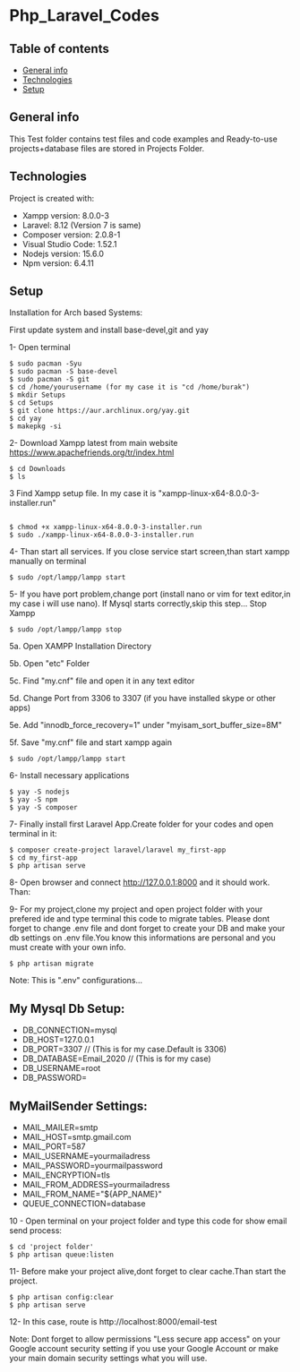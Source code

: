 # Php_Laravel_Codes
## Table of contents
* [General info](#general-info)
* [Technologies](#technologies)
* [Setup](#setup)

## General info
This Test folder contains test files and code examples and Ready-to-use projects+database files are stored in Projects Folder.

## Technologies
Project is created with:
* Xampp version: 8.0.0-3
* Laravel: 8.12 (Version 7 is same)
* Composer version: 2.0.8-1
* Visual Studio Code: 1.52.1
* Nodejs version: 15.6.0
* Npm version: 6.4.11


	
## Setup
Installation for Arch based Systems:

First update system and install base-devel,git and yay

1- Open terminal
```
$ sudo pacman -Syu
$ sudo pacman -S base-devel
$ sudo pacman -S git
$ cd /home/yourusername (for my case it is "cd /home/burak")
$ mkdir Setups
$ cd Setups
$ git clone https://aur.archlinux.org/yay.git
$ cd yay
$ makepkg -si
```

2- Download Xampp latest from main website https://www.apachefriends.org/tr/index.html

```
$ cd Downloads
$ ls
```

3 Find Xampp setup file. In my case it is "xampp-linux-x64-8.0.0-3-installer.run"
```

$ chmod +x xampp-linux-x64-8.0.0-3-installer.run 
$ sudo ./xampp-linux-x64-8.0.0-3-installer.run
```

4- Than start all services. If you close service start screen,than start xampp manually on terminal
```
$ sudo /opt/lampp/lampp start
```


5- If you have port problem,change port (install nano or vim for text editor,in my case i will use nano). If Mysql starts correctly,skip this step...
Stop Xampp
```
$ sudo /opt/lampp/lampp stop
```

5a. Open XAMPP Installation Directory

5b. Open "etc" Folder

5c. Find "my.cnf" file and open it in any text editor

5d. Change Port from 3306 to 3307 (if you have installed skype or other apps)

5e. Add "innodb_force_recovery=1" under "myisam_sort_buffer_size=8M"

5f. Save "my.cnf" file and start xampp again

```
$ sudo /opt/lampp/lampp start
```

6- Install necessary applications
```
$ yay -S nodejs
$ yay -S npm
$ yay -S composer

```

7- Finally install first Laravel App.Create folder for your codes and open terminal in it:

```
$ composer create-project laravel/laravel my_first-app
$ cd my_first-app
$ php artisan serve
```

8- Open browser and connect http://127.0.0.1:8000 and it should work. Than:

9- For my project,clone my project and open project folder with your prefered ide and type terminal this code to migrate tables. Please dont forget to change .env file and dont forget to create your DB and make your db settings on .env file.You know this informations are personal and you must create with your own info.

```
$ php artisan migrate
```

Note: This is ".env" configurations...

## My Mysql Db Setup:

- DB_CONNECTION=mysql
- DB_HOST=127.0.0.1
- DB_PORT=3307              // (This is for my case.Default is 3306)
- DB_DATABASE=Email_2020    // (This is for my case)
- DB_USERNAME=root
- DB_PASSWORD=


## MyMailSender Settings:

- MAIL_MAILER=smtp
- MAIL_HOST=smtp.gmail.com
- MAIL_PORT=587
- MAIL_USERNAME=yourmailadress
- MAIL_PASSWORD=yourmailpassword
- MAIL_ENCRYPTION=tls
- MAIL_FROM_ADDRESS=yourmailadress
- MAIL_FROM_NAME="${APP_NAME}"
- QUEUE_CONNECTION=database



10 - Open terminal on your project folder and type this code for show email send process:
```
$ cd 'project folder'
$ php artisan queue:listen
```

11- Before make your project alive,dont forget to clear cache.Than start the project.
```
$ php artisan config:clear
$ php artisan serve
```

12- In this case, route is http://localhost:8000/email-test


Note: Dont forget to allow permissions "Less secure app access" on your Google account security setting if you use your Google Account or make your main domain security settings what you will use.
